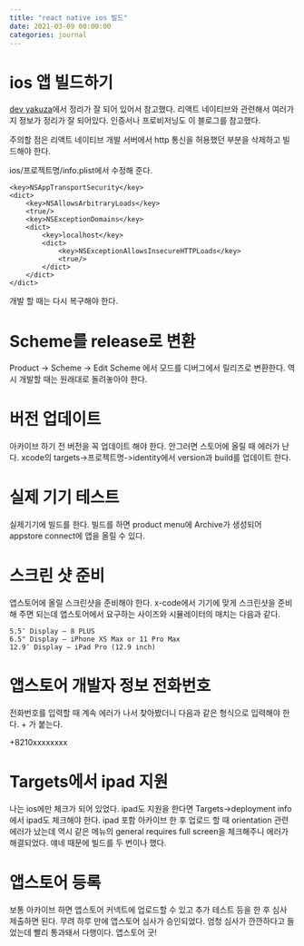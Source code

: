 ```yaml
---
title: "react native ios 빌드"
date: 2021-03-09 00:00:00
categories: journal
---
```


# ios 앱 빌드하기

[dev yakuza](https://dev-yakuza.posstree.com/ko/react-native/ios-running-on-device/)에서 정리가 잘 되어 있어서 참고했다. 리액트 네이티브와 관련해서 여러가지 정보가 정리가 잘 되어있다. 인증서나 프로비저닝도 이 블로그를 참고했다.

주의할 점은 리액트 네이티브 개발 서버에서 http 통신을 허용했던 부분을 삭제하고 빌드해야 한다.

ios/프로젝트명/info.plist에서 수정해 준다.

```
<key>NSAppTransportSecurity</key>
<dict>
    <key>NSAllowsArbitraryLoads</key>
    <true/>
    <key>NSExceptionDomains</key>
    <dict>
        <key>localhost</key>
        <dict>
            <key>NSExceptionAllowsInsecureHTTPLoads</key>
            <true/>
        </dict>
    </dict>
</dict>
```

개발 할 때는 다시 복구해야 한다.

# Scheme를 release로 변환

Product -> Scheme -> Edit Scheme 에서 모드를 디버그에서 릴리즈로 변환한다. 역시 개발할 때는 원래대로 돌려놓아야 한다.

# 버전 업데이트

아카이브 하기 전 버전을 꼭 업데이트 해야 한다. 안그러면 스토어에 올릴 때 에러가 난다.
xcode의 targets->프로젝트명->identity에서 version과 build를 업데이트 한다.

# 실제 기기 테스트

실제기기에 빌드를 한다. 빌드를 하면 product menu에 Archive가 생성되어 appstore connect에 앱을 올릴 수 있다.

# 스크린 샷 준비

앱스토어에 올릴 스크린샷을 준비해야 한다. x-code에서 기기에 맞게 스크린샷을 준비해 주면 되는데 앱스토어에서 요구하는 사이즈와 시뮬레이터의 매치는 다음과 같다.

```
5.5″ Display — 8 PLUS
6.5" Display — iPhone XS Max or 11 Pro Max
12.9″ Display — iPad Pro (12.9 inch)
```

# 앱스토어 개발자 정보 전화번호

전화번호를 입력할 때 계속 에러가 나서 찾아봤더니 다음과 같은 형식으로 입력해야 한다. + 가 붙는다.

+8210xxxxxxxx

# Targets에서 ipad 지원

나는 ios에만 체크가 되어 있었다. ipad도 지원을 한다면 Targets->deployment info에서 ipad도 체크해야 한다. ipad 포함 아카이브 한 후 업로드 할 때 orientation 관련 에러가 났는데 역시 같은 메뉴의 general requires full screen을 체크해주니 에러가 해결되었다. 얘네 때문에 빌드를 두 번이나 했다.

# 앱스토어 등록

보통 아카이브 하면 앱스토어 커넥트에 업로드할 수 있고 추가 테스트 등을 한 후 심사 제출하면 된다. 무려 하루 만에 앱스토어 심사가 승인되었다. 엄청 심사가 깐깐하다고 들었는데 빨리 통과돼서 다행이다. 앱스토어 굿!
